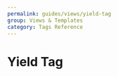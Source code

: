 ```yaml
---
permalink: guides/views/yield-tag
group: Views & Templates
category: Tags Reference
---
```


# Yield Tag
